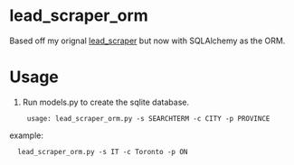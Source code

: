 # lead_scraper_orm
Based off my orignal [lead_scraper](https://github.com/pydo/lead_scraper) but now with SQLAlchemy as the ORM.

# Usage
1. Run models.py to create the sqlite database.

        usage: lead_scraper_orm.py -s SEARCHTERM -c CITY -p PROVINCE 
  example:
                  
      lead_scraper_orm.py -s IT -c Toronto -p ON
